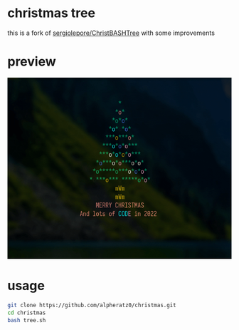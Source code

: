 # christmas tree

this is a fork of [sergiolepore/ChristBASHTree](https://github.com/sergiolepore/ChristBASHTree) with some improvements

# preview

![Video](./assets/clip.gif?raw=true)

# usage

```sh
git clone https://github.com/alpheratz0/christmas.git
cd christmas
bash tree.sh
```
